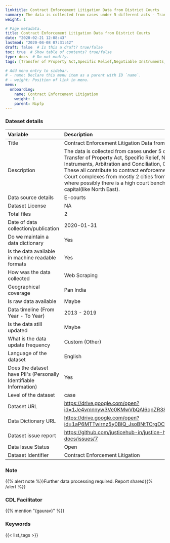 ```yaml
---
linktitle: Contract Enforcement Litigation Data from District Courts
summary: The data is collected from cases under 5 different acts - Transfer of Property Act, Specific Relief, Negotiable Instruments, Arbitration and Conciliation, Contracts Act. These all contribute to contract enforcement litigation. Court complexes from mostly 2 cities from all 29 states, where possibly there is a high court bench or either a capital(like North East).
weight: 1

# Page metadata.
title: Contract Enforcement Litigation Data from District Courts
date: "2020-02-21 12:08:43"
lastmod: "2020-04-08 07:31:42"
draft: false  # Is this a draft? true/false
toc: true  # Show table of contents? true/false
type: docs  # Do not modify.
tags: [Transfer of Property Act,Specific Relief,Negotiable Instruments,Arbitration and Conciliation,Contracts Act]

# Add menu entry to sidebar.
# - name: Declare this menu item as a parent with ID `name`.
# - weight: Position of link in menu.
menu:
  onboarding:
    name: Contract Enforcement Litigation
    weight: 1
    parent: Nipfp
---
```

### Dateset details
|Variable                                                          |Description                                                                                                                                                                                                                                                                                                                                                                  |
|:-----------------------------------------------------------------|:----------------------------------------------------------------------------------------------------------------------------------------------------------------------------------------------------------------------------------------------------------------------------------------------------------------------------------------------------------------------------|
|Title                                                             |Contract Enforcement Litigation Data from District Courts                                                                                                                                                                                                                                                                                                                    |
|Description                                                       |The data is collected from cases under 5 different acts - Transfer of Property Act, Specific Relief, Negotiable Instruments, Arbitration and Conciliation, Contracts Act. These all contribute to contract enforcement litigation. Court complexes from mostly 2 cities from all 29 states, where possibly there is a high court bench or either a capital(like North East). |
|Data source details                                               |E-courts                                                                                                                                                                                                                                                                                                                                                                     |
|Dataset License                                                   |NA                                                                                                                                                                                                                                                                                                                                                                           |
|Total files                                                       |2                                                                                                                                                                                                                                                                                                                                                                            |
|Date of data collection/publication                               |2020-01-31                                                                                                                                                                                                                                                                                                                                                                   |
|Do we maintain a data dictionary                                  |Yes                                                                                                                                                                                                                                                                                                                                                                          |
|Is the data available in machine readable formats                 |Yes                                                                                                                                                                                                                                                                                                                                                                          |
|How was the data collected                                        |Web Scraping                                                                                                                                                                                                                                                                                                                                                                 |
|Geographical coverage                                             |Pan India                                                                                                                                                                                                                                                                                                                                                                    |
|Is raw data available                                             |Maybe                                                                                                                                                                                                                                                                                                                                                                        |
|Data timeline (From Year - To Year)                               |2013 - 2019                                                                                                                                                                                                                                                                                                                                                                  |
|Is the data still updated                                         |Maybe                                                                                                                                                                                                                                                                                                                                                                        |
|What is the data update frequency                                 |Custom (Other)                                                                                                                                                                                                                                                                                                                                                               |
|Language of the dataset                                           |English                                                                                                                                                                                                                                                                                                                                                                      |
|Does the dataset have PII's (Personally Identifiable Information) |Yes                                                                                                                                                                                                                                                                                                                                                                          |
|Level of the dataset                                              |case                                                                                                                                                                                                                                                                                                                                                                         |
|Dataset URL                                                       |https://drive.google.com/open?id=1Je4vmnnyw3Ve0KMwVbQAl6qnZR38GWZO                                                                                                                                                                                                                                                                                                           |
|Data Dictionary URL                                               |https://drive.google.com/open?id=1aP6MTTwirnz5y0BIQ_JsoBNtTCrgDC3HqAh_SVP_6yE                                                                                                                                                                                                                                                                                                |
|Dataset issue report                                              |https://github.com/justicehub-in/justice-hub-docs/issues/7                                                                                                                                                                                                                                                                                                                   |
|Data Issue Status                                                 |Open                                                                                                                                                                                                                                                                                                                                                                         |
|Dataset Identifier                                                |Contract Enforcement Litigation                                                                                                                                                                                                                                                                                                                                              |


### Note
{{% alert note %}}Further data processing required. Report shared{{% /alert %}}
### CDL Facilitator
{{% mention "{gaurav}" %}}
### Keywords
{{< list_tags >}}
